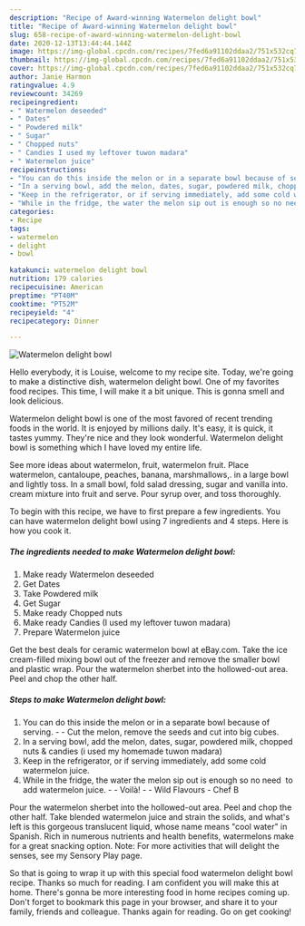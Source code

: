 ```yaml
---
description: "Recipe of Award-winning Watermelon delight bowl"
title: "Recipe of Award-winning Watermelon delight bowl"
slug: 658-recipe-of-award-winning-watermelon-delight-bowl
date: 2020-12-13T13:44:44.144Z
image: https://img-global.cpcdn.com/recipes/7fed6a91102ddaa2/751x532cq70/watermelon-delight-bowl-recipe-main-photo.jpg
thumbnail: https://img-global.cpcdn.com/recipes/7fed6a91102ddaa2/751x532cq70/watermelon-delight-bowl-recipe-main-photo.jpg
cover: https://img-global.cpcdn.com/recipes/7fed6a91102ddaa2/751x532cq70/watermelon-delight-bowl-recipe-main-photo.jpg
author: Janie Harmon
ratingvalue: 4.9
reviewcount: 34269
recipeingredient:
- " Watermelon deseeded"
- " Dates"
- " Powdered milk"
- " Sugar"
- " Chopped nuts"
- " Candies I used my leftover tuwon madara"
- " Watermelon juice"
recipeinstructions:
- "You can do this inside the melon or in a separate bowl because of serving.  Cut the melon, remove the seeds and cut into big cubes."
- "In a serving bowl, add the melon, dates, sugar, powdered milk, chopped nuts &amp; candies (i used my homemade tuwon madara)"
- "Keep in the refrigerator, or if serving immediately, add some cold watermelon juice."
- "While in the fridge, the water the melon sip out is enough so no need  to add watermelon juice.  Voilà!  Wild Flavours Chef B"
categories:
- Recipe
tags:
- watermelon
- delight
- bowl

katakunci: watermelon delight bowl 
nutrition: 179 calories
recipecuisine: American
preptime: "PT40M"
cooktime: "PT52M"
recipeyield: "4"
recipecategory: Dinner

---
```



![Watermelon delight bowl](https://img-global.cpcdn.com/recipes/7fed6a91102ddaa2/751x532cq70/watermelon-delight-bowl-recipe-main-photo.jpg)

Hello everybody, it is Louise, welcome to my recipe site. Today, we're going to make a distinctive dish, watermelon delight bowl. One of my favorites food recipes. This time, I will make it a bit unique. This is gonna smell and look delicious.

Watermelon delight bowl is one of the most favored of recent trending foods in the world. It is enjoyed by millions daily. It's easy, it is quick, it tastes yummy. They're nice and they look wonderful. Watermelon delight bowl is something which I have loved my entire life.

See more ideas about watermelon, fruit, watermelon fruit. Place watermelon, cantaloupe, peaches, banana, marshmallows,. in a large bowl and lightly toss. In a small bowl, fold salad dressing, sugar and vanilla into. cream mixture into fruit and serve. Pour syrup over, and toss thoroughly.


To begin with this recipe, we have to first prepare a few ingredients. You can have watermelon delight bowl using 7 ingredients and 4 steps. Here is how you cook it.

<!--inarticleads1-->

##### The ingredients needed to make Watermelon delight bowl:

1. Make ready  Watermelon deseeded
1. Get  Dates
1. Take  Powdered milk
1. Get  Sugar
1. Make ready  Chopped nuts
1. Make ready  Candies (I used my leftover tuwon madara)
1. Prepare  Watermelon juice


Get the best deals for ceramic watermelon bowl at eBay.com. Take the ice cream-filled mixing bowl out of the freezer and remove the smaller bowl and plastic wrap. Pour the watermelon sherbet into the hollowed-out area. Peel and chop the other half. 

<!--inarticleads2-->

##### Steps to make Watermelon delight bowl:

1. You can do this inside the melon or in a separate bowl because of serving. -  - Cut the melon, remove the seeds and cut into big cubes.
1. In a serving bowl, add the melon, dates, sugar, powdered milk, chopped nuts &amp; candies (i used my homemade tuwon madara)
1. Keep in the refrigerator, or if serving immediately, add some cold watermelon juice.
1. While in the fridge, the water the melon sip out is enough so no need  to add watermelon juice. -  - Voilà! -  - Wild Flavours - Chef B


Pour the watermelon sherbet into the hollowed-out area. Peel and chop the other half. Take blended watermelon juice and strain the solids, and what&#39;s left is this gorgeous translucent liquid, whose name means &#34;cool water&#34; in Spanish. Rich in numerous nutrients and health benefits, watermelons make for a great snacking option. Note: For more activities that will delight the senses, see my Sensory Play page. 

So that is going to wrap it up with this special food watermelon delight bowl recipe. Thanks so much for reading. I am confident you will make this at home. There's gonna be more interesting food in home recipes coming up. Don't forget to bookmark this page in your browser, and share it to your family, friends and colleague. Thanks again for reading. Go on get cooking!
